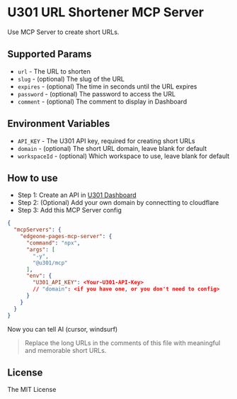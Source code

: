 # U301 URL Shortener MCP Server
Use MCP Server to create short URLs.

## Supported Params
* `url` - The URL to shorten
* `slug` - (optional) The slug of the URL
* `expires` - (optional) The time in seconds until the URL expires
* `password` - (optional) The password to access the URL
* `comment` - (optional) The comment to display in Dashboard

## Environment Variables
* `API_KEY` - The U301 API key, required for creating short URLs
* `domain` - (optional) The short URL domain, leave blank for default
* `workspaceId` - (optional) Which workspace to use, leave blank for default

## How to use
- Step 1: Create an API in [U301 Dashboard](https://u301.com)
- Step 2: (Optional) Add your own domain by connectting to cloudflare
- Step 3: Add this MCP Server config

```json
{
  "mcpServers": {
    "edgeone-pages-mcp-server": {
      "command": "npx",
      "args": [
        "-y",
        "@u301/mcp"
      ],
      "env": {
        "U301_API_KEY": <Your-U301-API-Key>
        // "domain": <if you have one, or you don't need to config>
      }
    }
  }
}
```
Now you can tell AI (cursor, windsurf)

> Replace the long URLs in the comments of this file with meaningful and memorable short URLs.

## License
The MIT License